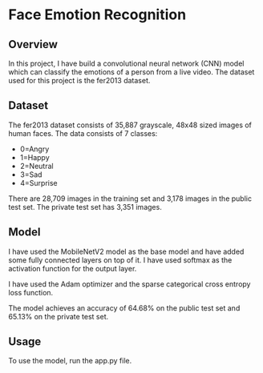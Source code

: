 # Face Emotion Recognition

## Overview

In this project, I have build a convolutional neural network (CNN) model which can classify the emotions of a person from a live video.
The dataset used for this project is the fer2013 dataset.

## Dataset

The fer2013 dataset consists of 35,887 grayscale, 48x48 sized images of human faces. The data consists of 7 classes:

*   0=Angry
*   1=Happy
*   2=Neutral
*   3=Sad
*   4=Surprise


There are 28,709 images in the training set and 3,178 images in the public test set. The private test set has 3,351 images.

## Model

I have used the MobileNetV2 model as the base model and have added some fully connected layers on top of it. I have used softmax as the activation function for the output layer.

I have used the Adam optimizer and the sparse categorical cross entropy loss function.

The model achieves an accuracy of 64.68% on the public test set and 65.13% on the private test set.

## Usage

To use the model, run the app.py file.
